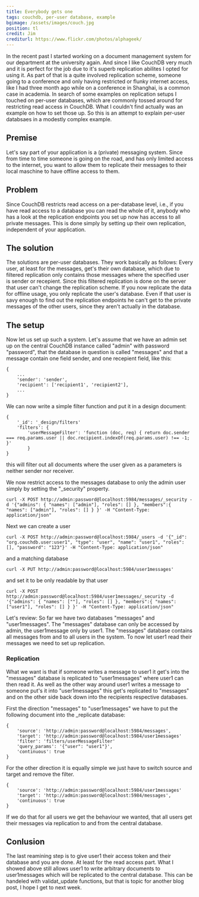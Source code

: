 ```yaml
---
title: Everybody gets one
tags: couchdb, per-user database, example
bgimage: /assets/images/couch.jpg
position: tl
credit: Jim
crediturl: https://www.flickr.com/photos/alphageek/
---
```


In the recent past I started working on a document management system for our department at the university again. And since I like CouchDB very much and it is perfect for the job due to it's superb replication abilites I opted for using it. As part of that is a quite involved replication scheme, someone going to a conference and only having restricted or flunky internet access, like I had three month ago while on a conference in Shanghai, is a common case in academia. In search of some examples on replication setups I touched on per-user databases, which are commonly tossed around for restricting read access in CouchDB. What I couldn't find actually was an example on how to set those up. So this is an attempt to explain per-user databsaes in a modestly complex example.

<!--more-->

## Premise

Let's say part of your application is a (private) messaging system. Since from time to time someone is going on the road, and has only limited access to the internet, you want to allow them to replicate their messages to their local maschine to have offline access to them. 

## Problem 

Since CouchDB restricts read access on a per-database level, i.e., if you have read access to a database you can read the whole of it, anybody who has a look at the replication endpoints you set up now has access to all private messages. This is done simply by setting up their own replication, independent of your application. 


## The solution

The solutions are per-user databases. They work basically as follows: Every user, at least for the messages, get's their own database, which due to filtered replication only contains those messages where the specified user is sender or recepient. Since this filtered replication is done on the server that user can't change the replication scheme. If you now replicate the data for offline usage, you only replicate the user's database. Even if that user is savy enough to find out the replication endpoints he can't get to the private messages of the other users, since they aren't actually in the database.


## The setup

Now let us set up such a system. Let's assume that we have an admin set up on the central CouchDB instance called "admin" with password "password", that the database in question is called "messages" and that a message contain one field sender, and one recepient field, like this:

~~~ {.javascript}
{
	...
	'sender': 'sender',
	'recipient': ['recipient1', 'recipient2'],
	...
}
~~~

We can now write a simple filter function and put it in a design document: 

~~~ {.javascript}
{
	'_id': '_design/filters'
	'filters': {
		'userMessageFilter': 'function (doc, req) { return doc.sender === req.params.user || doc.recipient.indexOf(req.params.user) !== -1; }'
		}
}
~~~

this will filter out all documents where the user given as a parameters is neither sender nor receiver. 

We now restrict access to the messages database to only the admin user simply by setting the "_security" property. 

~~~ {.bash}
curl -X POST http://admin:password@localhost:5984/messages/_security -d '{"admins": { "names": ["admin"], "roles": [] }, "members":{ "names": ["admin"], "roles": [] } }' -H "Content-Type: application/json"
~~~

Next we can create a user 

~~~ {.bash}
curl -X POST http://admin:password@localhost:5984/_users -d '{"_id": "org.couchdb.user:user1", "type": "user", "name": "user1", "roles": [], "password": "123"}' -H "Content-Type: application/json"
~~~ 

and a matching database

~~~ {.bash}
curl -X PUT http://admin:password@localhost:5984/user1messages'
~~~

and set it to be only readable by that user

~~~ {.bash}
curl -X POST http://admin:password@localhost:5984/user1messages/_security -d '{"admins": { "names": [""], "roles": [] }, "members":{ "names": ["user1"], "roles": [] } }' -H "Content-Type: application/json"
~~~

Let's review: So far we have two databases "messages" and "user1messages". The "messages" database can only be accessed by admin, the user1message only by user1. The "messages" database contains all messages from and to all users in the system. To now let user1 read their messages we need to set up replication.


### Replication

What we want is that if someone writes a message to user1 it get's into the "messages" database is replicated to "user1messages" where user1 can then read it. As well as the other way around user1 writes a message to someone put's it into "user1messages" this get's replicated to "messages" and on the other side back down into the recipients respective databases.

First the direction "messages" to "user1messages" we have to put the following document into the _replicate database:

~~~ {.javascript}
{ 
	'source': 'http://admin:password@localhost:5984/messages', 
	'target': 'http://admin:password@localhost:5984/user1messages'
	'filter': 'filters/userMessageFilter'
	'query_params': '{"user": "user1"}',
	'continuous': true
}
~~~

For the other direction it is equally simple we just have to switch source and target and remove the filter. 

~~~ {.javascript}
{ 
	'source': 'http://admin:password@localhost:5984/user1messages'
	'target': 'http://admin:password@localhost:5984/messages', 
	'continuous': true
}
~~~

If we do that for all users we get the behaviour we wanted, that all users get their messages via replication to and from the central database.

## Conlusion

The last reamining step is to give user1 their access token and their database and you are done. At least for the read access part. What I showed above still allows user1 to write arbitrary documents to user1messages which will be replicated to the central database. This can be handeled with validat_update functions, but that is topic for another blog post, I hope I get to next week.  
